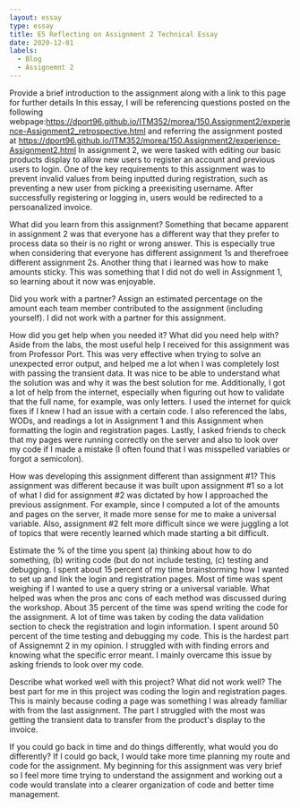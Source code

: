```yaml
---
layout: essay
type: essay
title: E5 Reflecting on Assignment 2 Technical Essay
date: 2020-12-01
labels:
  - Blog
  - Assignemnt 2
---
```


Provide a brief introduction to the assignment along with a link to this page for further details
In this essay, I will be referencing questions posted on the following webpage:https://dport96.github.io/ITM352/morea/150.Assignment2/experience-Assignment2_retrospective.html and referring the assignment posted at https://dport96.github.io/ITM352/morea/150.Assignment2/experience-Assignment2.html 
In assignment 2, we were tasked with editing our basic products display to allow new users to register an account and previous users to login. One of the key requirements to this assignment was to prevent invalid values from being inputted during registration, such as preventing a new user from picking a preexisiting username. After successfully registering or logging in, users would be redirected to a persoanalized invoice.

What did you learn from this assignment? 
Something that became apparent in assignment 2 was that everyone has a different way that they prefer to process data so their is no right or wrong answer. This is especially true when considering that everyone has different assignment 1s and therefroee different assignment 2s. Another thing that i learned was how to make amounts sticky. This was something that I did not do well in Assignment 1, so learning about it now was enjoyable.

Did you work with a partner? Assign an estimated percentage on the amount each team member contributed to the assignment (including yourself). 
I did not work with a partner for this assignment.

How did you get help when you needed it? What did you need help with? 
Aside from the labs, the most useful help I received for this assignment was from Professor Port. This was very effective when trying to solve an unexpected error output, and helped me a lot when I was completely lost with passing the transient data. It was nice to be able to understand what the solution was and why it was the best solution for me. Additionally, I got a lot of help from the internet, especially when figuring out how to validate that the full name, for example, was only letters. I used the internet for quick fixes if I knew I had an issue with a certain code. I also referenced the labs, WODs, and readings a lot in Assignment 1 and this Assignment when formatting the login and registration pages. Lastly, I asked friends to check that my pages were running correctly on the server and also to look over my code if I made a mistake (I often found that I was misspelled variables or forgot a semicolon).

How was developing this assignment different than assignment #1? 
This assignment was different because it was built upon assignment #1 so a lot of what I did for assignment #2 was dictated by how I approached the previous assignment. For example, since I computed a lot of the amounts and pages on the server, it made more sense for me to make a universal variable. Also, assignment #2 felt more difficult since we were juggling a lot of topics that were recently learned which made starting a bit difficult.

Estimate the % of the time you spent (a) thinking about how to do something, (b) writing code (but do not include testing, (c) testing and debugging.
I spent about 15 percent of my time brainstorming how I wanted to set up and link the login and registration pages. Most of time was spent weighing if I wanted to use a query string or a universal variable. What helped was when the pros anc cons of each method was discussed during the workshop. About 35 percent of the time was spend writing the code for the assignment. A lot of time was taken by coding the data validation section to check the registration and login information. I spent around 50 percent of the time testing and debugging my code. This is the hardest part of Assignemnt 2 in my opinion. I struggled with with finding errors and knowing what the specific error meant. I mainly overcame this issue by asking friends to look over my code.

Describe what worked well with this project? What did not work well?
The best part for me in this project was coding the login and registration pages. This is mainly because coding a page was something I was already familiar with from the last assignment. The part I struggled with the most was getting the transient data to transfer from the product's display to the invoice.

If you could go back in time and do things differently, what would you do differently?
If I could go back, I would take more time planning my route and code for the assignment. My beginning for this assignment was very brief so I feel more time trying to understand the assignment and working out a code would translate into a clearer organization of code and better time management.
